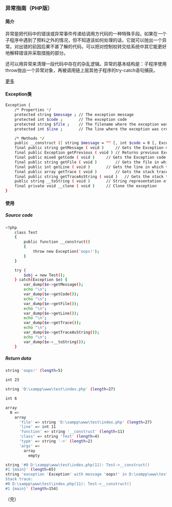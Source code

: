 ### 异常指南（PHP版）

#### 简介

异常是把代码中的错误或异常事件传递给调用方代码的一种特殊手段。如果在一个子程序中遇到了预料之外的情况，但不知道该如何处理的话，它就可以抛出一个异常。对出错的前因后果不甚了解的代码，可以把对控制权转交给系统中其它能更好地解释错误并采取措施的部分。

还可以用异常来清理一段代码中存在的杂乱逻辑。异常的基本结构是：子程序使用throw抛出一个异常对象，再被调用链上层其他子程序的try-catch语句捕获。

[更多](http://en.wikipedia.org/wiki/Exception_handling)

#### Exception类

```bash
Exception {
	/* Properties */
	protected string $message ;	// The exception message
	protected int $code ;		// The exception code
	protected string $file ;	// The filename where the exception was created
	protected int $line ;		// The line where the exception was created

	/* Methods */
	public __construct ([ string $message = "" [, int $code = 0 [, Exception $previous = NULL ]]] )	// Construct the exception
	final public string getMessage ( void )		// Gets the Exception message
	final public Exception getPrevious ( void )	// Returns previous Exception
	final public mixed getCode ( void )		// Gets the Exception code
	final public string getFile ( void )		// Gets the file in which the exception occurred
	final public int getLine ( void )		// Gets the line in which the exception occurred
	final public array getTrace ( void )		// Gets the stack trace
	final public string getTraceAsString ( void )	// Gets the stack trace as a string
	public string __toString ( void )		// String representation of the exception
	final private void __clone ( void )		// Clone the exception
}
```

#### 使用

##### Source code

```bash
<?php
	class Test
	{
		public function __construct()
		{
			throw new Exception('oops!');
		}
	}

	try {
		$obj = new Test();
	} catch(Exception $e) {
		var_dump($e->getMessage();
		echo "\n";
		var_dump($e->getCode());
		echo "\n";
		var_dump($e->getFile());
		echo "\n";
		var_dump($e->getLine());
		echo "\n";
		var_dump($e->getTrace());
		echo "\n";
		var_dump($e->getTraceAsString());
		echo "\n";
		var_dump($e->__toString());
	}
```

##### Return data

```bash
string 'oops!' (length=5)

int 23

string 'D:\xampp\www\test\index.php' (length=27)

int 6

array
  0 => 
    array
      'file' => string 'D:\xampp\www\test\index.php' (length=27)
      'line' => int 11
      'function' => string '__construct' (length=11)
      'class' => string 'Test' (length=4)
      'type' => string '->' (length=2)
      'args' => 
        array
          empty

string '#0 D:\xampp\www\test\index.php(11): Test->__construct()
#1 {main}' (length=65)
string 'exception 'Exception' with message 'oops!' in D:\xampp\www\test\index.php:6
Stack trace:
#0 D:\xampp\www\test\index.php(11): Test->__construct()
#1 {main}' (length=154)
```

（完）